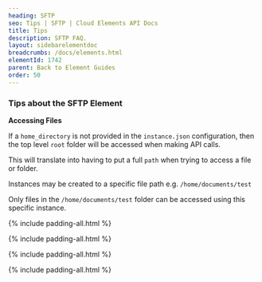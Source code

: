 ```yaml
---
heading: SFTP
seo: Tips | SFTP | Cloud Elements API Docs
title: Tips
description: SFTP FAQ.
layout: sidebarelementdoc
breadcrumbs: /docs/elements.html
elementId: 1742
parent: Back to Element Guides
order: 50
---
```


### Tips about the SFTP Element

__Accessing Files__

If a `home_directory` is not provided in the `instance.json` configuration, then the top level `root` folder will be accessed when making API calls.

This will translate into having to put a full `path` when trying to access a file or folder.

Instances may be created to a specific file path e.g. `/home/documents/test`

Only files in the `/home/documents/test` folder can be accessed using this specific instance.

{% include padding-all.html %}

{% include padding-all.html %}

{% include padding-all.html %}

{% include padding-all.html %}
